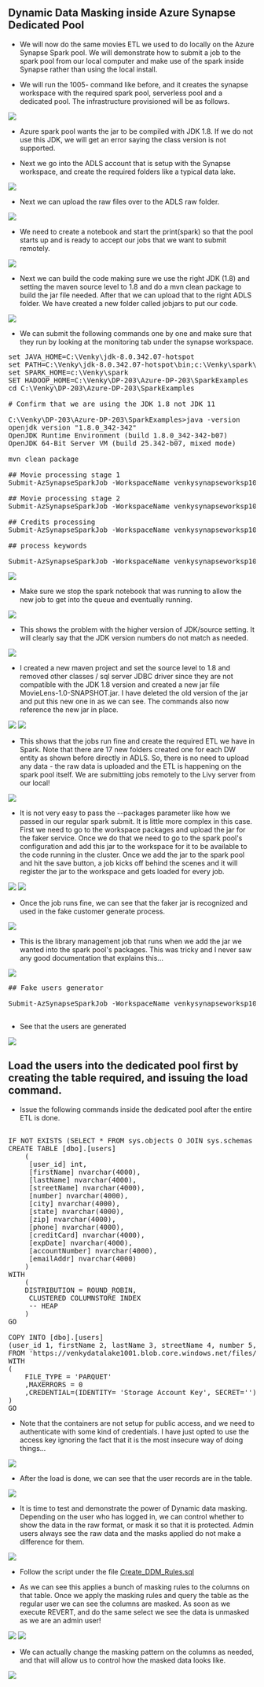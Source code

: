 ## Dynamic Data Masking inside Azure Synapse Dedicated Pool

* We will now do the same movies ETL we used to do locally on the Azure Synapse Spark pool. We will demonstrate how to submit a job to the spark pool from our local computer and make use of the spark inside Synapse rather than using the local install. 

* We will run the 1005- command like before, and it creates the synapse workspace with the required spark pool, serverless pool and a dedicated pool. The infrastructure provisioned will be as follows.

<img src="./ddm/ddm_001.png" />

* Azure spark pool wants the jar to be compiled with JDK 1.8. If we do not use this JDK, we will get an error saying the class version is not supported. 

* Next we go into the ADLS account that is setup with the Synapse workspace, and create the required folders like a typical data lake. 

<img src="./ddm/ddm_002.png" />

* Next we can upload the raw files over to the ADLS raw folder. 

<img src="./ddm/ddm_003.png" />

* We need to create a notebook and start the print(spark) so that the pool starts up and is ready to accept our jobs that we want to submit remotely.

<img src="./ddm/ddm_004.png" />

* Next we can build the code making sure we use the right JDK (1.8) and setting the maven source level to 1.8 and do a mvn clean package to build the jar file needed. After that we can upload that to the right ADLS folder. We have created a new folder called jobjars to put our code. 

<img src="./ddm/ddm_005.png" />

* We can submit the following commands one by one and make sure that they run by looking at the monitoring tab under the synapse workspace. 

<pre>
set JAVA_HOME=C:\Venky\jdk-8.0.342.07-hotspot 
set PATH=C:\Venky\jdk-8.0.342.07-hotspot\bin;c:\Venky\spark\bin;c:\Venky\apache-maven-3.8.4\bin;%PATH% 
set SPARK_HOME=c:\Venky\spark 
SET HADOOP_HOME=C:\Venky\DP-203\Azure-DP-203\SparkExamples
cd C:\Venky\DP-203\Azure-DP-203\SparkExamples

# Confirm that we are using the JDK 1.8 not JDK 11

C:\Venky\DP-203\Azure-DP-203\SparkExamples>java -version
openjdk version "1.8.0_342-342"
OpenJDK Runtime Environment (build 1.8.0_342-342-b07)
OpenJDK 64-Bit Server VM (build 25.342-b07, mixed mode)

mvn clean package 

## Movie processing stage 1
Submit-AzSynapseSparkJob -WorkspaceName venkysynapseworksp1001 -SparkPoolName venkysparkpool -Language Spark -Name MovieLensProcessing -MainDefinitionFile abfss://files@venkydatalake1001.dfs.core.windows.net/jobjars/MovieLens-1.0-SNAPSHOT.jar -MainClassName com.gssystems.movies.MovieDataProcessor2 -CommandLineArgument abfss://files@venkydatalake1001.dfs.core.windows.net/bronze/movies_metadata.csv.gz,abfss://files@venkydatalake1001.dfs.core.windows.net/bronze/ratings.csv.gz,abfss://files@venkydatalake1001.dfs.core.windows.net/silver -ExecutorCount 2 -ExecutorSize Small

## Movie processing stage 2 
Submit-AzSynapseSparkJob -WorkspaceName venkysynapseworksp1001 -SparkPoolName venkysparkpool -Language Spark -Name MovieLensProcessing -MainDefinitionFile abfss://files@venkydatalake1001.dfs.core.windows.net/jobjars/MovieLens-1.0-SNAPSHOT.jar -MainClassName com.gssystems.movies.MovieDataProcessor -CommandLineArgument abfss://files@venkydatalake1001.dfs.core.windows.net/bronze/movies_metadata.csv.gz,abfss://files@venkydatalake1001.dfs.core.windows.net/silver -ExecutorCount 2 -ExecutorSize Small

## Credits processing
Submit-AzSynapseSparkJob -WorkspaceName venkysynapseworksp1001 -SparkPoolName venkysparkpool -Language Spark -Name CreditsProcessor -MainDefinitionFile abfss://files@venkydatalake1001.dfs.core.windows.net/jobjars/MovieLens-1.0-SNAPSHOT.jar -MainClassName com.gssystems.movies.CreditsProcessor -CommandLineArgument abfss://files@venkydatalake1001.dfs.core.windows.net/bronze/credits.csv.gz,abfss://files@venkydatalake1001.dfs.core.windows.net/silver -ExecutorCount 2 -ExecutorSize Small

## process keywords

Submit-AzSynapseSparkJob -WorkspaceName venkysynapseworksp1001 -SparkPoolName venkysparkpool -Language Spark -Name KeywordsProcessor -MainDefinitionFile abfss://files@venkydatalake1001.dfs.core.windows.net/jobjars/MovieLens-1.0-SNAPSHOT.jar -MainClassName com.gssystems.movies.KeywordsProcessor -CommandLineArgument abfss://files@venkydatalake1001.dfs.core.windows.net/bronze/keywords.csv.gz,abfss://files@venkydatalake1001.dfs.core.windows.net/silver -ExecutorCount 2 -ExecutorSize Small
</pre>

<img src="./ddm/ddm_006.png" />

* Make sure we stop the spark notebook that was running to allow the new job to get into the queue and eventually running. 

<img src="./ddm/ddm_007.png" />


* This shows the problem with the higher version of JDK/source setting. It will clearly say that the JDK version numbers do not match as needed. 

<img src="./ddm/ddm_008.png" />

* I created a new maven project and set the source level to 1.8 and removed other classes / sql server JDBC driver since they are not compatible with the JDK 1.8 version and created a new jar file MovieLens-1.0-SNAPSHOT.jar. I have deleted the old version of the jar and put this new one in as we can see. The commands also now reference the new jar in place. 

<img src="./ddm/ddm_009.png" />

<img src="./ddm/ddm_010.png" />

* This shows that the jobs run fine and create the required ETL we have in Spark. Note that there are 17 new folders created one for each DW entity as shown before directly in ADLS. So, there is no need to upload any data - the raw data is uploaded and the ETL is happening on the spark pool itself. We are submitting jobs remotely to the Livy server from our local! 

<img src="./ddm/ddm_011.png" />

* It is not very easy to pass the --packages parameter like how we passed in our regular spark submit. It is little more complex in this case. First we need to go to the workspace packages and upload the jar for the faker service. Once we do that we need to go to the spark pool's configuration and add this jar to the workspace for it to be available to the code running in the cluster. Once we add the jar to the spark pool and hit the save button, a job kicks off behind the scenes and it will register the jar to the workspace and gets loaded for every job. 

<img src="./ddm/ddm_012.png" />

<img src="./ddm/ddm_013.png" />

* Once the job runs fine, we can see that the faker jar is recognized and used in the fake customer generate process. 

<img src="./ddm/ddm_014.png" />

* This is the library management job that runs when we add the jar we wanted into the spark pool's packages. This was tricky and I never saw any good documentation that explains this...

<img src="./ddm/ddm_015.png" />

<pre>
## Fake users generator 

Submit-AzSynapseSparkJob -WorkspaceName venkysynapseworksp1001 -SparkPoolName venkysparkpool -Language Spark -Name FakeUsersGenerator -MainDefinitionFile abfss://files@venkydatalake1001.dfs.core.windows.net/jobjars/MovieLens-1.0-SNAPSHOT.jar -MainClassName com.gssystems.movies.FakeUsersGenerator -CommandLineArgument abfss://files@venkydatalake1001.dfs.core.windows.net/bronze/ratings.csv.gz,abfss://files@venkydatalake1001.dfs.core.windows.net/silver -ExecutorCount 2 -ExecutorSize Small

</pre>

* See that the users are generated 

<img src="./ddm/ddm_016.png" />

## Load the users into the dedicated pool first by creating the table required, and issuing the load command. 

* Issue the following commands inside the dedicated pool after the entire ETL is done. 

<pre>

IF NOT EXISTS (SELECT * FROM sys.objects O JOIN sys.schemas S ON O.schema_id = S.schema_id WHERE O.NAME = 'users' AND O.TYPE = 'U' AND S.NAME = 'dbo')
CREATE TABLE [dbo].[users]
	(
	 [user_id] int,
	 [firstName] nvarchar(4000),
	 [lastName] nvarchar(4000),
	 [streetName] nvarchar(4000),
	 [number] nvarchar(4000),
	 [city] nvarchar(4000),
	 [state] nvarchar(4000),
	 [zip] nvarchar(4000),
	 [phone] nvarchar(4000),
	 [creditCard] nvarchar(4000),
	 [expDate] nvarchar(4000),
	 [accountNumber] nvarchar(4000),
	 [emailAddr] nvarchar(4000)
	)
WITH
	(
	DISTRIBUTION = ROUND_ROBIN,
	 CLUSTERED COLUMNSTORE INDEX
	 -- HEAP
	)
GO

COPY INTO [dbo].[users]
(user_id 1, firstName 2, lastName 3, streetName 4, number 5, city 6, state 7, zip 8, phone 9, creditCard 10, expDate 11, accountNumber 12, emailAddr 13)
FROM 'https://venkydatalake1001.blob.core.windows.net/files/silver/users'
WITH
(
	FILE_TYPE = 'PARQUET'
	,MAXERRORS = 0
    ,CREDENTIAL=(IDENTITY= 'Storage Account Key', SECRET='<Your_Account_Key>')
)
GO
</pre>

* Note that the containers are not setup for public access, and we need to authenticate with some kind of credentials. I have just opted to use the access key ignoring the fact that it is the most insecure way of doing things...

<img src="./ddm/ddm_017.png" />

* After the load is done, we can see that the user records are in the table. 

<img src="./ddm/ddm_018.png" />

* It is time to test and demonstrate the power of Dynamic data masking. Depending on the user who has logged in, we can control whether to show the data in the raw format, or mask it so that it is protected. Admin users always see the raw data and the masks applied do not make a difference for them.

<img src="./ddm/ddm_019.png" />

* Follow the script under the file <a href="./ddm/Create_DDM_Rules.sql">Create_DDM_Rules.sql</a>

* As we can see this applies a bunch of masking rules to the columns on that table. Once we apply the masking rules and query the table as the regular user we can see the columns are masked. As soon as we execute REVERT, and do the same select we see the data is unmasked as we are an admin user! 

<img src="./ddm/ddm_020.png" />

<img src="./ddm/ddm_021.png" />

* We can actually change the masking pattern on the columns as needed, and that will allow us to control how the masked data looks like.

<img src="./ddm/ddm_022.png" />
